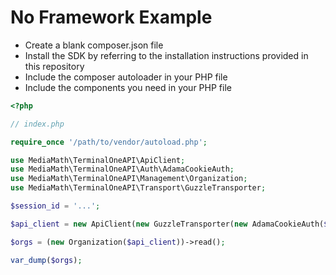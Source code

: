 # No Framework Example

- Create a blank composer.json file
- Install the SDK by referring to the installation instructions provided in this repository
- Include the composer autoloader in your PHP file
- Include the components you need in your PHP file

```php
<?php

// index.php

require_once '/path/to/vendor/autoload.php';

use MediaMath\TerminalOneAPI\ApiClient;
use MediaMath\TerminalOneAPI\Auth\AdamaCookieAuth;
use MediaMath\TerminalOneAPI\Management\Organization;
use MediaMath\TerminalOneAPI\Transport\GuzzleTransporter;

$session_id = '...';

$api_client = new ApiClient(new GuzzleTransporter(new AdamaCookieAuth($session_id)));

$orgs = (new Organization($api_client))->read();

var_dump($orgs);
```